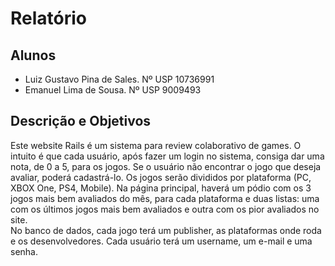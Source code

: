# Relatório

## Alunos

- Luiz Gustavo Pina de Sales. Nº USP 10736991
- Emanuel Lima de Sousa. Nº USP 9009493

## Descrição e Objetivos

Este website Rails é um sistema para review colaborativo de games. O intuito é que cada usuário, após fazer um login no sistema, consiga dar uma nota, de 0 a 5, para os jogos. Se o usuário não encontrar o jogo que deseja avaliar, poderá cadastrá-lo. Os jogos serão divididos por plataforma (PC, XBOX One, PS4, Mobile). Na página principal, haverá um pódio com os 3 jogos mais bem avaliados do mês, para cada plataforma e duas listas: uma com os últimos jogos mais bem avaliados e outra com os pior avaliados no site.  
No banco de dados, cada jogo terá um publisher, as plataformas onde roda e os desenvolvedores. Cada usuário terá um username, um e-mail e uma senha.  
